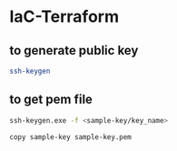 # IaC-Terraform

## to generate public key
```bash
ssh-keygen
```
## to get pem file
```bash
ssh-keygen.exe -f <sample-key/key_name>

copy sample-key sample-key.pem
```

